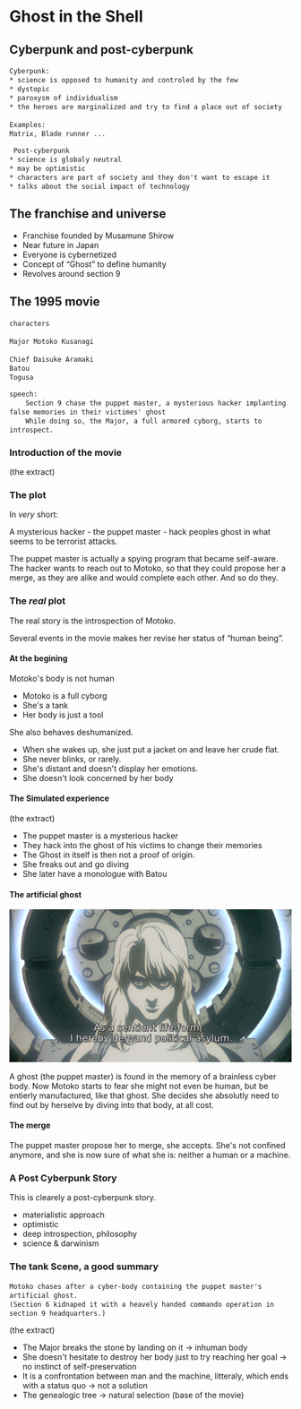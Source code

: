 # Ghost in the Shell

## Cyberpunk and post-cyberpunk

```
Cyberpunk:
* science is opposed to humanity and controled by the few
* dystopic
* paroxysm of individualism
* the heroes are marginalized and try to find a place out of society

Examples:
Matrix, Blade runner ...
```
```
 Post-cyberpunk
* science is globaly neutral
* may be optimistic
* characters are part of society and they don't want to escape it
* talks about the social impact of technology
```


## The franchise and universe

* Franchise founded by Musamune Shirow
* Near future in Japan
* Everyone is cybernetized
* Concept of “Ghost” to define humanity
* Revolves around section 9

## The 1995 movie

```
characters

Major Motoko Kusanagi

Chief Daisuke Aramaki
Batou
Togusa
```

```
speech:
	Section 9 chase the puppet master, a mysterious hacker implanting false memories in their victimes' ghost
	While doing so, the Major, a full armored cyborg, starts to introspect.
```

### Introduction of the movie

(the extract)

### The plot


In *very* short:

A mysterious hacker - the puppet master - hack peoples ghost in what seems to be terrorist attacks.

The puppet master is actually a spying program that became self-aware.
The hacker wants to reach out to Motoko, so that they could propose her a merge, as they are alike and would complete each other.
And so do they.

### The *real* plot

The real story is the introspection of Motoko.

Several events in the movie makes her revise her status of “human being”.

#### At the begining

Motoko's body is not human

* Motoko is a full cyborg
* She's a tank
* Her body is just a tool

She also behaves deshumanized.

* When she wakes up, she just put a jacket on and leave her crude flat.
* She never blinks, or rarely.
* She's distant and doesn't display her emotions.
* She doesn't look concerned by her body

#### The Simulated experience

(the extract)

* The puppet master is a mysterious hacker
* They hack into the ghost of his victims to change their memories
* The Ghost in itself is then not a proof of origin.
* She freaks out and go diving
* She later have a monologue with Batou

#### The artificial ghost

<img src="pupet_master.png" alt="The puppet master being self*aware" style="width:800px;"/>


A ghost (the puppet master) is found in the memory of a brainless cyber body.
Now Motoko starts to fear she might not even be human, but be entierly manufactured, like that ghost.
She decides she absolutly need to find out by herselve by diving into that body, at all cost.

#### The merge

The puppet master propose her to merge, she accepts.
She's not confined anymore, and she is now sure of what she is: neither a human or a machine.

### A Post Cyberpunk Story

This is clearely a post-cyberpunk story.

* materialistic approach
* optimistic
* deep introspection, philosophy
* science & darwinism


### The tank Scene, a good summary


```
Motoko chases after a cyber-body containing the puppet master's artificial ghost.
(Section 6 kidnaped it with a heavely handed commando operation in section 9 headquarters.)
```

(the extract)


* The Major breaks the stone by landing on it -> inhuman body
* She doesn't hesitate to destroy her body just to try reaching her goal -> no instinct of self-preservation
* It is a confrontation between man and the machine, litteraly, which ends with a status quo -> not a solution
* The genealogic tree -> natural selection (base of the movie)


